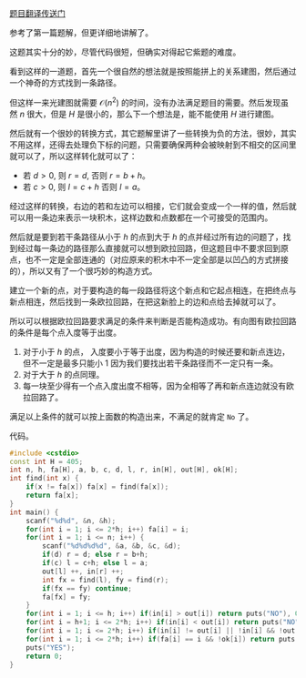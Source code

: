 [题目翻译传送门](https://www.luogu.com.cn/problem/AT2668)

参考了第一篇题解，但更详细地讲解了。

这题其实十分的妙，尽管代码很短，但确实对得起它紫题的难度。

看到这样的一道题，首先一个很自然的想法就是按照能拼上的关系建图，然后通过一个神奇的方式找到一条路径。

但这样一来光建图就需要 $\mathcal O(n^2)$ 的时间，没有办法满足题目的需要。然后发现虽然 $n$ 很大，但是 $H$ 是很小的，那么下一个想法是，能不能使用 $H$ 进行建图。

然后就有一个很妙的转换方式，其它题解里讲了一些转换为负的方法，很妙，其实不用这样，还得去处理负下标的问题，只需要确保两种会被映射到不相交的区间里就可以了，所以这样转化就可以了：

- 若 $d > 0$, 则 $r = d$, 否则 $r = b+h$。
- 若 $c > 0$, 则 $l = c+h$ 否则 $l = a$。

经过这样的转换，右边的若和左边可以相接，它们就会变成一个一样的值，然后就可以用一条边来表示一块积木，这样边数和点数都在一个可接受的范围内。

然后就是要到若干条路径从小于 $h$ 的点到大于 $h$ 的点并经过所有边的问题了，找到经过每一条边的路径那么直接就可以想到欧拉回路，但这题目中不要求回到原点，也不一定是全部连通的（对应原来的积木中不一定全部是以凹凸的方式拼接的），所以又有了一个很巧妙的构造方式。

建立一个新的点，对于要构造的每一段路径将这个新点和它起点相连，在把终点与新点相连，然后找到一条欧拉回路，在把这新脸上的边和点给去掉就可以了。

所以可以根据欧拉回路要求满足的条件来判断是否能构造成功。有向图有欧拉回路的条件是每个点入度等于出度。

1. 对于小于 $h$ 的点， 入度要小于等于出度，因为构造的时候还要和新点连边， 但不一定是最多只能小 $1$ 因为我们要找出若干条路径而不一定只有一条。
2. 对于大于 $h$ 的点同理。
3. 每一块至少得有一个点入度出度不相等，因为全相等了再和新点连边就没有欧拉回路了。

满足以上条件的就可以按上面数的构造出来，不满足的就肯定 `No` 了。

代码。

```cpp
#include <cstdio>
const int H = 405;
int n, h, fa[H], a, b, c, d, l, r, in[H], out[H], ok[H];
int find(int x) {
	if(x != fa[x]) fa[x] = find(fa[x]);
	return fa[x];
}
int main() {
	scanf("%d%d", &n, &h);
	for(int i = 1; i <= 2*h; i++) fa[i] = i;
	for(int i = 1; i <= n; i++) {
		scanf("%d%d%d%d", &a, &b, &c, &d);
		if(d) r = d; else r = b+h;
		if(c) l = c+h; else l = a;
		out[l] ++, in[r] ++;
		int fx = find(l), fy = find(r);
		if(fx == fy) continue;
		fa[fx] = fy;
	}
	for(int i = 1; i <= h; i++) if(in[i] > out[i]) return puts("NO"), 0;
	for(int i = h+1; i <= 2*h; i++) if(in[i] < out[i]) return puts("NO"), 0;
	for(int i = 1; i <= 2*h; i++) if(in[i] != out[i] || !in[i] && !out[i]) ok[find(i)] = 1;
	for(int i = 1; i <= 2*h; i++) if(fa[i] == i && !ok[i]) return puts("NO"), 0;
	puts("YES");
	return 0;
}
```